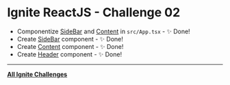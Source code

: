 # Ignite ReactJS - Challenge 02
* Componentize [SideBar](https://github.com/luizwhite/ignite-componentization-ch02/blob/main/src/App.tsx#L64-L83) and [Content](https://github.com/luizwhite/ignite-componentization-ch02/blob/main/src/App.tsx#L85-L100) in `src/App.tsx` - ✨ Done!
* Create [SideBar](https://github.com/luizwhite/ignite-componentization-ch02/blob/main/src/components/SideBar.tsx#L17-L45) component - ✨ Done!
* Create [Content](https://github.com/luizwhite/ignite-componentization-ch02/blob/main/src/components/Content.tsx#L28-L68) component - ✨ Done!
* Create [Header](https://github.com/luizwhite/ignite-componentization-ch02/blob/main/src/components/Header.tsx) component - ✨ Done!

---

[**All Ignite Challenges**](https://github.com/luizwhite/ignite-reactjs-roadmap/tree/main/ignite-challenges)
